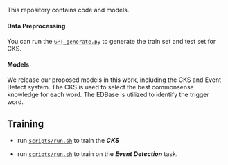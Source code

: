 This repository contains code and models.

#### Data Preprocessing

You can run the [`GPT_generate.py`](https://github.com/YuxiXie/SG-Deep-Question-Generation/blob/master/scripts/train_classifier.sh) to generate the train set and test set for CKS. 

#### Models

We release our proposed models in this work, including the CKS and Event Detect system. The CKS is used to select the best commonsense knowledge for each word. The EDBase is utilized to identify the trigger word.


## Training

* run [`scripts/run.sh`](https://github.com/YuxiXie/SG-Deep-Question-Generation/blob/master/scripts/train_classifier.sh) to train the ***CKS*** 

* run [`scripts/run.sh`](https://github.com/YuxiXie/SG-Deep-Question-Generation/blob/master/scripts/train_generator.sh) to train on the ***Event Detection*** task.





